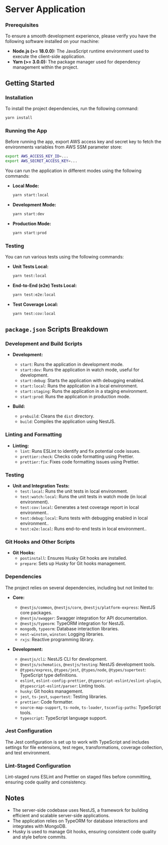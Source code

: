 # Server Application

### Prerequisites

To ensure a smooth development experience, please verify you have the following software installed on your machine:

-   **Node.js (>= 18.0.0):** The JavaScript runtime environment used to execute the client-side application.
-   **Yarn (>= 3.0.0):** The package manager used for dependency management within the project.

## Getting Started

### Installation

To install the project dependencies, run the following command:

```bash
yarn install
```

### Running the App

Before running the app, export AWS access key and secret key to fetch the environments variables from AWS SSM parameter store:

```bash
export AWS_ACCESS_KEY_ID=...
export AWS_SECRET_ACCESS_KEY=...
```

You can run the application in different modes using the following commands:

-   **Local Mode:**

    ```bash
    yarn start:local
    ```

-   **Development Mode:**

    ```bash
    yarn start:dev
    ```

-   **Production Mode:**

    ```bash
    yarn start:prod
    ```

### Testing

You can run various tests using the following commands:

-   **Unit Tests Local:**

    ```bash
    yarn test:local
    ```

-   **End-to-End (e2e) Tests Local:**

    ```bash
    yarn test:e2e:local
    ```

-   **Test Coverage Local:**

    ```bash
    yarn test:cov:local
    ```

## `package.json` Scripts Breakdown

### Development and Build Scripts

-   **Development:**

    -   `start`: Runs the application in development mode.
    -   `start:dev`: Runs the application in watch mode, useful for development.
    -   `start:debug`: Starts the application with debugging enabled.
    -   `start:local`: Runs the application in a local environment.
    -   `start:staging`: Runs the application in a staging environment.
    -   `start:prod`: Runs the application in production mode.

-   **Build:**
    -   `prebuild`: Cleans the `dist` directory.
    -   `build`: Compiles the application using NestJS.

### Linting and Formatting

-   **Linting:**
    -   `lint`: Runs ESLint to identify and fix potential code issues.
    -   `prettier:check`: Checks code formatting using Prettier.
    -   `prettier:fix`: Fixes code formatting issues using Prettier.

### Testing

-   **Unit and Integration Tests:**
    -   `test:local`: Runs the unit tests in local environment.
    -   `test:watch:local`: Runs the unit tests in watch mode (in local environment).
    -   `test:cov:local`: Generates a test coverage report in local environment..
    -   `test:debug:local`: Runs tests with debugging enabled in local environment..
    -   `test:e2e:local`: Runs end-to-end tests in local environment..

### Git Hooks and Other Scripts

-   **Git Hooks:**
    -   `postinstall`: Ensures Husky Git hooks are installed.
    -   `prepare`: Sets up Husky for Git hooks management.

### Dependencies

The project relies on several dependencies, including but not limited to:

-   **Core:**

    -   `@nestjs/common`, `@nestjs/core`, `@nestjs/platform-express`: NestJS core packages.
    -   `@nestjs/swagger`: Swagger integration for API documentation.
    -   `@nestjs/typeorm`: TypeORM integration for NestJS.
    -   `mongodb`, `typeorm`: Database interaction libraries.
    -   `nest-winston`, `winston`: Logging libraries.
    -   `rxjs`: Reactive programming library.

-   **Development:**
    -   `@nestjs/cli`: NestJS CLI for development.
    -   `@nestjs/schematics`, `@nestjs/testing`: NestJS development tools.
    -   `@types/express`, `@types/jest`, `@types/node`, `@types/supertest`: TypeScript type definitions.
    -   `eslint`, `eslint-config-prettier`, `@typescript-eslint/eslint-plugin`, `@typescript-eslint/parser`: Linting tools.
    -   `husky`: Git hooks management.
    -   `jest`, `ts-jest`, `supertest`: Testing libraries.
    -   `prettier`: Code formatter.
    -   `source-map-support`, `ts-node`, `ts-loader`, `tsconfig-paths`: TypeScript tools.
    -   `typescript`: TypeScript language support.

### Jest Configuration

The Jest configuration is set up to work with TypeScript and includes settings for file extensions, test regex, transformations, coverage collection, and test environment.

### Lint-Staged Configuration

Lint-staged runs ESLint and Prettier on staged files before committing, ensuring code quality and consistency.

## Notes

-   The server-side codebase uses NestJS, a framework for building efficient and scalable server-side applications.
-   The application relies on TypeORM for database interactions and integrates with MongoDB.
-   Husky is used to manage Git hooks, ensuring consistent code quality and style before commits.
